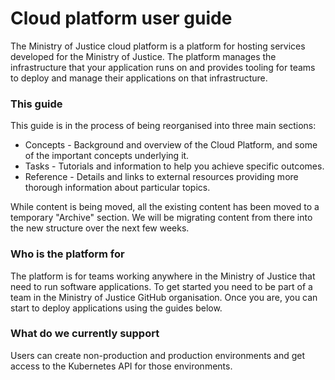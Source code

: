 # Cloud platform user guide

The Ministry of Justice cloud platform is a platform for hosting services
developed for the Ministry of Justice. The platform manages the infrastructure
that your application runs on and provides tooling for teams to deploy and
manage their applications on that infrastructure.

### This guide

This guide is in the process of being reorganised into three main sections:

  - Concepts - Background and overview of the Cloud Platform, and some of the important concepts underlying it.
  - Tasks - Tutorials and information to help you achieve specific outcomes.
  - Reference - Details and links to external resources providing more thorough information about particular topics.

While content is being moved, all the existing content has been moved to a
temporary "Archive" section. We will be migrating content from there into the
new structure over the next few weeks.

### Who is the platform for

The platform is for teams working anywhere in the Ministry of Justice that need
to run software applications. To get started you need to be part of a team in
the Ministry of Justice GitHub organisation. Once you are, you can start to
deploy applications using the guides below.

### What do we currently support

Users can create non-production and production environments and get access to
the Kubernetes API for those environments.
